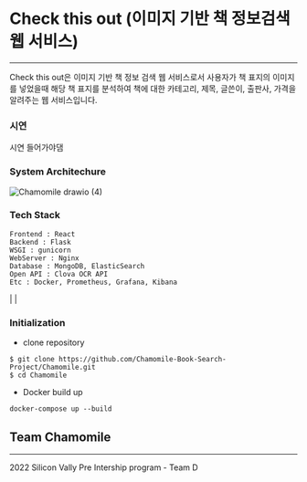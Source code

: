 # Check this out (이미지 기반 책 정보검색 웹 서비스) 
----------------
Check this out은 이미지 기반 책 정보 검색 웹 서비스로서 사용자가 책 표지의 이미지를 넣었을때 해당 책 표지를 분석하여 책에 대한 카테고리, 제목, 글쓴이, 출판사, 가격을 알려주는 웹 서비스입니다.

### 시연
시연 들어가야댐 


### System Architechure
![Chamomile drawio (4)](https://user-images.githubusercontent.com/76832303/154666423-e402d5f6-4f3a-4ea7-bd74-204571d3a696.png)

### Tech Stack 
~~~~~~~~~~~~~~~~~~~~~~
Frontend : React
Backend : Flask 
WSGI : gunicorn 
WebServer : Nginx
Database : MongoDB, ElasticSearch 
Open API : Clova OCR API 
Etc : Docker, Prometheus, Grafana, Kibana
~~~~~~~~~~~~~~~~~~~~~~
|
|
### Initialization

- clone repository

~~~~~~~~~~
$ git clone https://github.com/Chamomile-Book-Search-Project/Chamomile.git
$ cd Chamomile
~~~~~~~~~~~~

- Docker build up 

~~~~~~~~~~~~~~~~~~~~~~~~~~~~~~~
docker-compose up --build
~~~~~~~~~~~~~~~~~~~~~~~~~~~~~~~

## Team Chamomile
-----------------
2022 Silicon Vally Pre Intership program - Team D 

